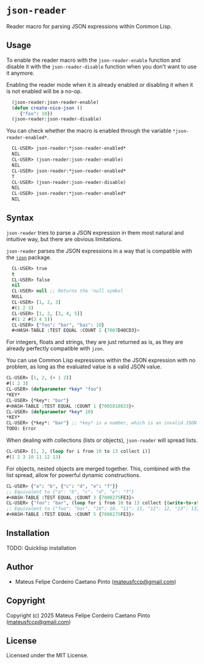 # `json-reader`

Reader macro for parsing JSON expressions within Common Lisp.

## Usage

To enable the reader macro with the `json-reader-enable` function and disable
it with the `json-reader-disable` function when you don't want to use it
anymore.

Enabling the reader mode when it is already enabled or disabling it when it is
not enabled will be a no-op.

```lisp
  (json-reader:json-reader-enable)
  (defun create-nice-json ()
     {"foo": 10})
  (json-reader:json-reader-disable)
```

You can check whether the macro is enabled through the variable
`*json-reader-enabled*`.

```lisp
  CL-USER> json-reader:*json-reader-enabled*
  NIL
  CL-USER> (json-reader:json-reader-enable)
  NIL
  CL-USER> json-reader:*json-reader-enabled*
  T
  CL-USER> (json-reader:json-reader-disable)
  NIL
  CL-USER> json-reader:*json-reader-enabled*
  NIL
```

## Syntax

`json-reader` tries to parse a JSON expression in them most natural and
intuitive way, but there are obvious limitations.

`json-reader` parses the JSON expressions in a way that is compatible with the
[`jzon`](https://github.com/Zulu-Inuoe/jzon) package.


```lisp
  CL-USER> true
  t
  CL-USER> false
  nil
  CL-USER> null ;; Returns the 'null symbol
  NULL
  CL-USER> [1, 2, 3]
  #(1 2 3)
  CL-USER> [1, 2, [3, 4, 5]]
  #(1 2 #(3 4 5))
  CL-USER> {"foo": "bar", "baz": 10}
  #<HASH-TABLE :TEST EQUAL :COUNT 2 {7007D40CD3}>
```

For integers, floats and strings, they are just returned as is, as they are
already perfectly compatible with `jzon`.

You can use Common Lisp expressions within the JSON expression with no problem,
as long as the evaluated value is a valid JSON value.

```lisp
CL-USER> [1, 2, (+ 1 2)]
#(1 2 3)
CL-USER> (defparameter *key* "foo")
*KEY*
CL-USER> {*key*: "bar"}
#<HASH-TABLE :TEST EQUAL :COUNT 1 {7005810833}>
CL-USER> (defparameter *key* 10)
*KEY*
CL-USER> {*key*: "bar"} ;; *key* is a number, which is an invalid JSON key
TODO: Error
```

When dealing with collections (lists or objects), `json-reader` will spread
lists.

```lisp
CL-USER> [1, 2, (loop for i from 10 to 13 collect i)]
#(1 2 3 10 11 12 13)
```

For objects, nested objects are merged together. This, combined with the list
spread, allow for powerful dynamic constructions.

```lisp
CL-USER> {"a": "b", {"c": "d", "e": "f"}}
;; Equivalent to {"a": "b", "c": "d", "e": "f"}
#<HASH-TABLE :TEST EQUAL :COUNT 3 {7008275FE3}>
CL-USER> {"foo": "bar", (loop for i from 10 to 13 collect {(write-to-string i): i})}
;; Equivalent to {"foo": "bar", "10": 10, "11": 11, "12": 12, "13": 13}
#<HASH-TABLE :TEST EQUAL :COUNT 5 {7008275FE3}>
```


## Installation

TODO: Quicklisp installation

## Author

+ Mateus Felipe Cordeiro Caetano Pinto (mateusfccp@gmail.com)

## Copyright

Copyright (c) 2025 Mateus Felipe Cordeiro Caetano Pinto (mateusfccp@gmail.com)

## License

Licensed under the MIT License.
